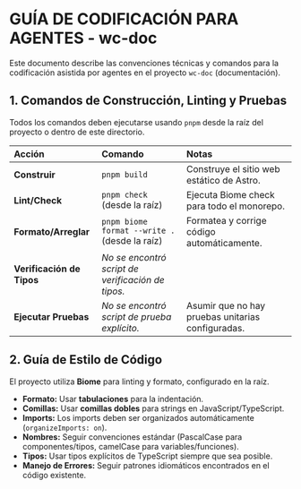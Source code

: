 # GUÍA DE CODIFICACIÓN PARA AGENTES - wc-doc

Este documento describe las convenciones técnicas y comandos para la codificación asistida por agentes en el proyecto `wc-doc` (documentación).

## 1. Comandos de Construcción, Linting y Pruebas

Todos los comandos deben ejecutarse usando `pnpm` desde la raíz del proyecto o dentro de este directorio.

| Acción | Comando | Notas |
| :--- | :--- | :--- |
| **Construir** | `pnpm build` | Construye el sitio web estático de Astro. |
| **Lint/Check** | `pnpm check` (desde la raíz) | Ejecuta Biome check para todo el monorepo. |
| **Formato/Arreglar** | `pnpm biome format --write .` (desde la raíz) | Formatea y corrige código automáticamente. |
| **Verificación de Tipos** | *No se encontró script de verificación de tipos.* | |
| **Ejecutar Pruebas** | *No se encontró script de prueba explícito.* | Asumir que no hay pruebas unitarias configuradas. |

## 2. Guía de Estilo de Código

El proyecto utiliza **Biome** para linting y formato, configurado en la raíz.

*   **Formato:** Usar **tabulaciones** para la indentación.
*   **Comillas:** Usar **comillas dobles** para strings en JavaScript/TypeScript.
*   **Imports:** Los imports deben ser organizados automáticamente (`organizeImports: on`).
*   **Nombres:** Seguir convenciones estándar (PascalCase para componentes/tipos, camelCase para variables/funciones).
*   **Tipos:** Usar tipos explícitos de TypeScript siempre que sea posible.
*   **Manejo de Errores:** Seguir patrones idiomáticos encontrados en el código existente.
